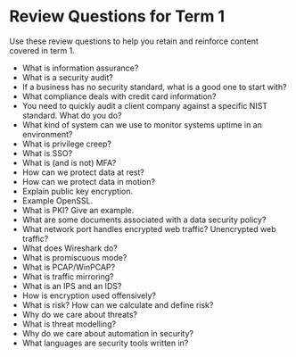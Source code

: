 # Review Questions for Term 1

Use these review questions to help you retain and reinforce content covered in term 1.

- What is information assurance?
- What is a security audit?
- If a business has no security standard, what is a good one to start with?
- What compliance deals with credit card information?
- You need to quickly audit a client company against a specific NIST standard. What do you do?
- What kind of system can we use to monitor systems uptime in an environment?
- What is privilege creep?
- What is SSO?
- What is (and is not) MFA?
- How can we protect data at rest?
- How can we protect data in motion?
- Explain public key encryption.
- Example OpenSSL.
- What is PKI? Give an example.
- What are some documents associated with a data security policy?
- What network port handles encrypted web traffic? Unencrypted web traffic?
- What does Wireshark do?
- What is promiscuous mode?
- What is PCAP/WinPCAP?
- What is traffic mirroring?
- What is an IPS and an IDS?
- How is encryption used offensively?
- What is risk? How can we calculate and define risk?
- Why do we care about threats?
- What is threat modelling?
- Why do we care about automation in security?
- What languages are security tools written in?
